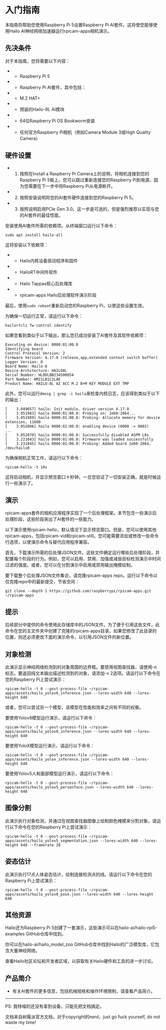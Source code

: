 
# **入门指南**

本指南将帮助您使用Raspberry Pi 5设置Raspberry Pi AI套件。这将使您能够使用Hailo AI神经网络加速器运行rpicam-apps相机演示。

## **先决条件**
对于本指南，您将需要以下内容：

* - Raspberry Pi 5
* - Raspberry Pi AI套件，其中包括：
* - M.2 HAT+
* - 预装的Hailo-8L AI模块
* - 64位Raspberry Pi OS Bookworm安装
* - 任何官方Raspberry Pi相机（例如Camera Module 3或High Quality Camera）

## **硬件设置**
* 1. 按照在Install a Raspberry Pi Camera上的说明，将相机连接到您的Raspberry Pi 5板上。您可以跳过重新连接您的Raspberry Pi到电源，因为您需要在下一步中将Raspberry Pi从电源断开。

* 2. 按照安装说明将您的AI套件硬件连接到您的Raspberry Pi 5。

* 3. 按照说明启用PCIe Gen 3.0。这一步是可选的，但是强烈推荐以实现与您的AI套件的最佳性能。

安装使用AI套件所需的依赖项。从终端窗口运行以下命令：

```
sudo apt install hailo-all
```

这将安装以下依赖项：

* - Hailo内核设备驱动程序和固件
* - HailoRT中间件软件
* - Hailo Tappas核心后处理库
* - rpicam-apps Hailo后处理软件演示阶段

最后，使用`sudo reboot`重新启动您的Raspberry Pi，以使这些设置生效。

为确保一切运行正常，请运行以下命令：

```
hailortcli fw-control identify
```

如果您看到类似于以下输出，那么您已成功安装了AI套件及其软件依赖项：

```
Executing on device: 0000:01:00.0
Identifying board
Control Protocol Version: 2
Firmware Version: 4.17.0 (release,app,extended context switch buffer)
Logger Version: 0
Board Name: Hailo-8
Device Architecture: HAILO8L
Serial Number: HLDDLBB234500054
Part Number: HM21LB1C2LAE
Product Name: HAILO-8L AI ACC M.2 B+M KEY MODULE EXT TMP
```

此外，您可以运行`dmesg | grep -i hailo`来检查内核日志，应该得到类似于以下的输出：

```
[    3.049657] hailo: Init module. driver version 4.17.0
[    3.051983] hailo 0000:01:00.0: Probing on: 1e60:2864...
[    3.051989] hailo 0000:01:00.0: Probing: Allocate memory for device extension, 11600
[    3.052006] hailo 0000:01:00.0: enabling device (0000 -> 0002)
...
[    3.052070] hailo 0000:01:00.0: Successfully disabled ASPM L0s
[    3.221043] hailo 0000:01:00.0: Firmware was loaded successfully
[    3.231845] hailo 0000:01:00.0: Probing: Added board 1e60-2864, /dev/hailo0
```

为确保相机正常工作，请运行以下命令：

```
rpicam-hello -t 10s
```

这将启动相机，并显示预览窗口十秒钟。一旦您验证了一切安装正确，就是时候运行一些演示了。

## **演示**
rpicam-apps套件的相机应用程序实现了一个后处理框架。本节包含一些演示后处理阶段，这些阶段突出了AI套件的一些能力。

以下演示使用rpicam-hello，默认情况下显示预览窗口。但是，您可以使用其他rpicam-apps，包括rpicam-vid和rpicam-still。您可能需要添加或修改一些命令行选项，以使演示命令与替代应用程序兼容。

首先，下载演示所需的后处理JSON文件。这些文件确定运行哪些后处理阶段，并配置每个阶段的行为。例如，您可以启用、禁用、加强或减弱目标检测演示中时间过滤的强度。或者，您可以在分割演示中启用或禁用输出掩模绘制。

要下载整个后处理JSON文件集合，请克隆rpicam-apps repo。运行以下命令以仅克隆repo中的最新提交，节省空间：

```
git clone --depth 1 https://github.com/raspberrypi/rpicam-apps.git ~/rpicam-apps
```

## **提示**
后续部分中提供的命令使用此存储库中的JSON文件。为了便于引用这些文件，此命令在您的主文件夹中创建了克隆的rpicam-apps目录。如果您修改了此目录的位置，则还必须更改下面的演示命令，以引用JSON文件的新位置。

## **对象检测**
此演示显示神经网络检测到的对象周围的边界框。要禁用视图查找器，请使用-n标志。要返回纯文本输出描述检测到的对象，请添加-v 2选项。请运行以下命令在您的Raspberry Pi上尝试演示：

```
rpicam-hello -t 0 --post-process-file ~/rpicam-apps/assets/hailo_yolov6_inference.json --lores-width 640 --lores-height 640
```

或者，您可以尝试另一个模型，该模型在性能和效率之间有不同的权衡。

要使用Yolov8模型运行演示，请运行以下命令：

```
rpicam-hello -t 0 --post-process-file ~/rpicam-apps/assets/hailo_yolov8_inference.json --lores-width 640 --lores-height 640
```

要使用YoloX模型运行演示，请运行以下命令：

```
rpicam-hello -t 0 --post-process-file ~/rpicam-apps/assets/hailo_yolox_inference.json --lores-width 640 --lores-height 640
```

要使用Yolov5人和面部模型运行演示，请运行以下命令：

```
rpicam-hello -t 0 --post-process-file ~/rpicam-apps/assets/hailo_yolov5_personface.json --lores-width 640 --lores-height 640
```

## **图像分割**
此演示执行对象检测，并通过在视图查找器图像上绘制颜色掩模来分割对象。请运行以下命令在您的Raspberry Pi上尝试演示：


```
rpicam-hello -t 0 --post-process-file ~/rpicam-apps/assets/hailo_yolov5_segmentation.json --lores-width 640 --lores-height 640 --framerate 20
```

## **姿态估计**
此演示执行17点人体姿态估计，绘制连接检测点的线。请运行以下命令在您的Raspberry Pi上尝试演示：

```
rpicam-hello -t 0 --post-process-file ~/rpicam-apps/assets/hailo_yolov8_pose.json --lores-width 640 --lores-height 640
```

## 其他资源
Hailo还为Raspberry Pi 5创建了一套演示，这些演示可以在hailo-ai/hailo-rpi5-examples GitHub仓库中找到。

你可以在hailo-ai/hailo_model_zoo GitHub仓库中找到Hailo的广泛模型库，它包含大量神经网络。

查看Hailo社区论坛和开发者区域，以获取有关Hailo硬件和工具的进一步讨论。

## 产品简介
* 有关AI套件的更多信息，包括机械规格和操作环境限制，请查看产品简介。

---
PS: 我特喵的还没有拿到设备，只能先把文档搞定。

文档来自树莓派官方文档，对于copyright的nerd，just go fuck yourself, do not waste my time!
